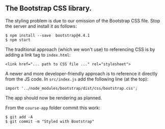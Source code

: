 ## The Bootstrap CSS library.

The styling problem is due to our omission of the Bootstrap CSS file. Stop the server and install it as follows:
~~~
$ npm install --save  bootstrap@4.4.1
$ npm start
~~~
The traditional approach (which we won't use) to referencing CSS is by adding a link tag to `index.html`:
~~~
<link href="... path to CSS file ..." rel="stylesheet">
~~~
A newer and more developer-friendly approach is to reference it directly from the JS code. In `src/index.js` add the following line (at the top):
~~~
import '../node_modules/bootstrap/dist/css/bootstrap.css';
~~~
The app should now be rendering as planned. 

From the `course-app` folder commit this work:
~~~
$ git add -A
$ git commit -m "Styled with Bootstrap"
~~~